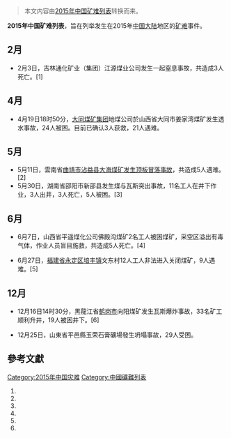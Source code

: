 > 本文内容由[2015年中国矿难列表](https://zh.wikipedia.org/wiki/2015年中国矿难列表)转换而来。


**2015年中国矿难列表**，旨在列举发生在2015年[中国大陆](../Page/中国大陆.md "wikilink")地区的[矿难](../Page/矿难.md "wikilink")事件。

## 2月

  - 2月3日，吉林通化矿业（集团）江源煤业公司发生一起窒息事故，共造成3人死亡。\[1\]

## 4月

  - 4月19日18时50分，[大同煤矿集团](../Page/大同煤矿集团.md "wikilink")地煤公司於山西省大同市姜家湾煤矿发生透水事故，24人被困。目前已确认3人获救，21人遇难。

## 5月

  - 5月11日，雲南省[曲靖市](../Page/曲靖市.md "wikilink")[沾益县大海煤矿发生顶板冒落事故](https://zh.wikipedia.org/wiki/沾益县 "wikilink")，共造成5人遇难。\[2\]
  - 5月30日，湖南省邵阳市新邵县发生煤与瓦斯突出事故，11名工人在井下作业，3人出井，3人死亡，5人被困。\[3\]

## 6月

  - 6月7日，山西省平遥煤化公司佛殿沟煤矿2名工人被困煤矿，采空区溢出有毒气体，作业人员盲目施救，共造成5人死亡。\[4\]

<!-- end list -->

  - 6月27日，[福建省](../Page/福建省.md "wikilink")[永定区](https://zh.wikipedia.org/wiki/永定区 "wikilink")[培丰镇](../Page/培丰镇.md "wikilink")文东村12人工人非法进入关闭煤矿，9人遇难。\[5\]

## 12月

  - 12月16日14时30分，黑龍江省[鹤岗市](../Page/鹤岗市.md "wikilink")向阳煤矿发生瓦斯爆炸事故，33名矿工顺利升井，19人被困井下。\[6\]

<!-- end list -->

  - 12月25日，山東省平邑縣玉荣石膏礦場發生坍塌事故，29人受困。

## 參考文獻

[Category:2015年中国灾难](https://zh.wikipedia.org/wiki/Category:2015年中国灾难 "wikilink") [Category:中國礦難列表](https://zh.wikipedia.org/wiki/Category:中國礦難列表 "wikilink")

1.
2.
3.
4.
5.
6.